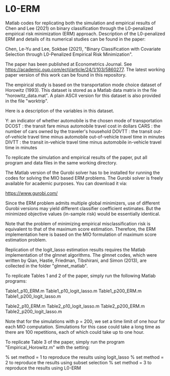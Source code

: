 # L0-ERM
Matlab codes for replicating both the simulation and empirical results of Chen and Lee (2021) on binary classification through the L0-penalized empirical risk minimization (ERM) approach. Description of the L0-penalized ERM and details of its numerical studies can be found in the paper:

Chen, Le-Yu and Lee, Sokbae (2021), "Binary Classification with Covariate Selection through L0-Penalized Empirical Risk Minimization".

The paper has been published at Econometrics Journal. See https://academic.oup.com/ectj/article/24/1/103/5860277. The latest working paper version of this work can be found in this repository.

The empirical study is based on the transportation mode choice dataset of Horowitz (1993). This dataset is stored as a Matlab data matrix in the file "horowitz_data.mat". A plain ASCII version for this dataset is also provided in the file "worktrip".

Here is a description of the variables in this dataset.

Y: an indicator of whether automobile is the chosen mode of transportation
DCOST : the transit fare minus automobile travel cost in dollars
CARS  : the number of cars owned by the traveler's household
DOVTT : the transit out-of-vehicle travel time minus automobile out-of-vehicle travel time in minutes
DIVTT : the transit in-vehicle travel time minus automobile in-vehicle travel time in minutes
 
To replicate the simulation and empirical results of the paper, put all program and data files in the same working directory. 

The Matlab version of the Gurobi solver has to be installed for running the codes for solving the MIO based ERM problems. The Gurobi solver is freely available for academic purposes. You can download it via:

https://www.gurobi.com/

Since the ERM problem admits multiple global minimizers, use of different Gurobi versions may yield different classifier coefficient estimates. But the minimized objective values (in-sample risk) would be essentially identical. 

Note that the problem of minimizing empirical misclassification risk is equivalent to that of the maximum score estimation. Therefore, the ERM implementation here is based on the MIO formulation of maximum score estimation problem. 

Replication of the logit_lasso estimation results requires the Matlab implementation of the glmnet algorithms. The glmnet codes, which were written by Qian, Hastie, Friedman, Tibshirani, and Simon (2013), are collected in the folder "glmnet_matlab". 

To replicate Tables 1 and 2 of the paper, simply run the following Matlab programs:

Table1_p10_ERM.m
Table1_p10_logit_lasso.m
Table1_p200_ERM.m
Table1_p200_logit_lasso.m

Table2_p10_ERM.m
Table2_p10_logit_lasso.m
Table2_p200_ERM.m
Table2_p200_logit_lasso.m


Note that for the simulations with p = 200, we set a time limit of one hour for each MIO computation. Simulations for this case could take a long time as there are 100 repetitions, each of which could take up to one hour.


To replicate Table 3 of the paper, simply run the program "Empirical_Horowitz.m" with the setting:

% set method = 1 to reproduce the results using logit_lasso
% set method = 2 to reproduce the results using subset selection
% set method = 3 to reproduce the results using L0-ERM




